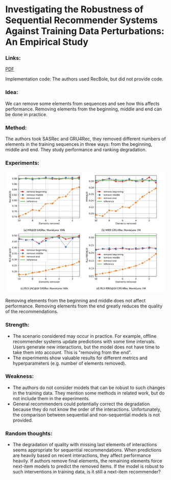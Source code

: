 
# Investigating the Robustness of Sequential Recommender Systems Against Training Data Perturbations: An Empirical Study

### Links:

[PDF](https://arxiv.org/pdf/2307.13165.pdf)

Implementation code: The authors used RecBole, but did not provide code.

### Idea:

We can remove some elements from sequences and see how this affects performance. Removing elements from the beginning, middle and end can be done in practice.

### Method:

The authors took SASRec and GRU4Rec, they removed different numbers of elements in the training sequences in three ways: from the beginning, middle and end. They study performance and ranking degradation.

### Experiments:

![Image](https://github.com/fotol1/RecSysPapersReviews/blob/master/images/exp1.png)

Removing elements from the beginning and middle does not affect performance. Removing elements from the end greatly reduces the quality of the recommendations.

### Strength:

* The scenario considered may occur in practice. For example, offline recommender systems update predictions with some time intervals. Users generate new interactions, but the model does not have time to take them into account. This is "removing from the end".
* The experiments show valuable results for different metrics and hyperparameters (e.g. number of elements removed).

### Weakness:

* The authors do not consider models that can be robust to such changes in the training data. They mention some methods in related work, but do not include them in the experiments.
* General recommenders could potentially correct the degradation because they do not know the order of the interactions. Unfortunately, the comparison between sequential and non-sequential models is not provided.

### Random thoughts:

* The degradation of quality with missing last elements of interactions seems appropriate for sequential recommendations. When predictions are heavily based on recent interactions, they affect performance heavily. If authors remove final elements, the remaining elements force next-item models to predict the removed items. If the model is robust to such interventions in training data, is it still a next-item recommender?
